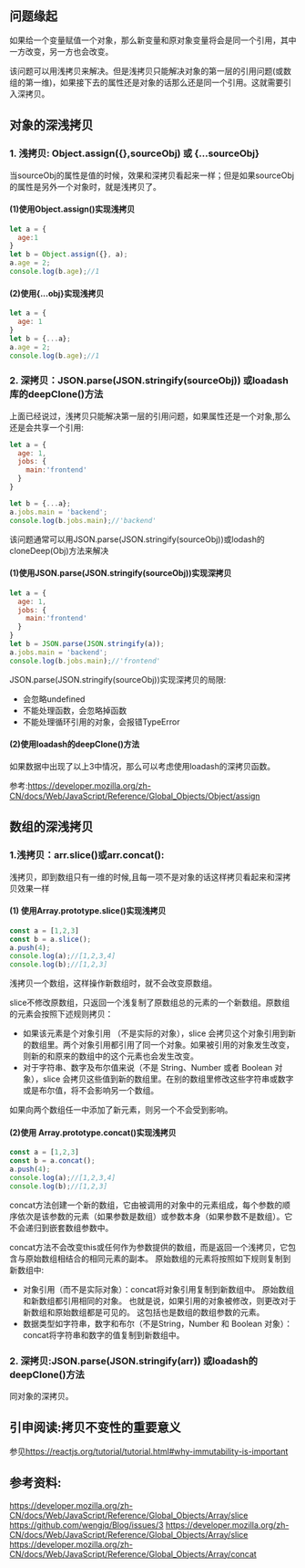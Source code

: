 
## 问题缘起

如果给一个变量赋值一个对象，那么新变量和原对象变量将会是同一个引用，其中一方改变，另一方也会改变。

该问题可以用浅拷贝来解决。但是浅拷贝只能解决对象的第一层的引用问题(或数组的第一维)，如果接下去的属性还是对象的话那么还是同一个引用。这就需要引入深拷贝。



## 对象的深浅拷贝
### 1. 浅拷贝: Object.assign({},sourceObj) 或 {...sourceObj}
当sourceObj的属性是值的时候，效果和深拷贝看起来一样；但是如果sourceObj的属性是另外一个对象时，就是浅拷贝了。

#### (1)使用Object.assign()实现浅拷贝

```js
let a = {
  age:1
}
let b = Object.assign({}, a);
a.age = 2;
console.log(b.age);//1
```

#### (2)使用{...obj}实现浅拷贝

```js
let a = {
  age: 1
}
let b = {...a};
a.age = 2;
console.log(b.age);//1
```

### 2. 深拷贝：JSON.parse(JSON.stringify(sourceObj)) 或loadash库的deepClone()方法
上面已经说过，浅拷贝只能解决第一层的引用问题，如果属性还是一个对象,那么还是会共享一个引用:

```js
let a = {
  age: 1,
  jobs: {
    main:'frontend'
  }
}

let b = {...a};
a.jobs.main = 'backend';
console.log(b.jobs.main);//'backend'

```

该问题通常可以用JSON.parse(JSON.stringify(sourceObj))或lodash的cloneDeep(Obj)方法来解决

#### (1)使用JSON.parse(JSON.stringify(sourceObj))实现深拷贝

```js
let a = {
  age: 1,
  jobs: {
    main:'frontend'
  }
}
let b = JSON.parse(JSON.stringify(a));
a.jobs.main = 'backend';
console.log(b.jobs.main);//'frontend'

```

JSON.parse(JSON.stringify(sourceObj))实现深拷贝的局限:
- 会忽略undefined
- 不能处理函数，会忽略掉函数
- 不能处理循环引用的对象，会报错TypeError

#### (2)使用loadash的deepClone()方法
如果数据中出现了以上3中情况，那么可以考虑使用loadash的深拷贝函数。

参考:<https://developer.mozilla.org/zh-CN/docs/Web/JavaScript/Reference/Global_Objects/Object/assign>


## 数组的深浅拷贝
### 1.浅拷贝：arr.slice()或arr.concat():
浅拷贝，即到数组只有一维的时候,且每一项不是对象的话这样拷贝看起来和深拷贝效果一样

#### (1) 使用Array.prototype.slice()实现浅拷贝
```js
const a = [1,2,3]
const b = a.slice();
a.push(4);
console.log(a);//[1,2,3,4]
console.log(b);//[1,2,3]
```
浅拷贝一个数组，这样操作新数组时，就不会改变原数组。

slice不修改原数组，只返回一个浅复制了原数组总的元素的一个新数组。原数组的元素会按照下述规则拷贝：
- 如果该元素是个对象引用 （不是实际的对象），slice 会拷贝这个对象引用到新的数组里。两个对象引用都引用了同一个对象。如果被引用的对象发生改变，则新的和原来的数组中的这个元素也会发生改变。
- 对于字符串、数字及布尔值来说（不是 String、Number 或者 Boolean 对象），slice 会拷贝这些值到新的数组里。在别的数组里修改这些字符串或数字或是布尔值，将不会影响另一个数组。

如果向两个数组任一中添加了新元素，则另一个不会受到影响。

#### (2)使用 Array.prototype.concat()实现浅拷贝
```js
const a = [1,2,3]
const b = a.concat();
a.push(4);
console.log(a);//[1,2,3,4]
console.log(b);//[1,2,3]
```

concat方法创建一个新的数组，它由被调用的对象中的元素组成，每个参数的顺序依次是该参数的元素（如果参数是数组）或参数本身（如果参数不是数组）。它不会递归到嵌套数组参数中。

concat方法不会改变this或任何作为参数提供的数组，而是返回一个浅拷贝，它包含与原始数组相结合的相同元素的副本。 原始数组的元素将按照如下规则复制到新数组中:

- 对象引用（而不是实际对象）：concat将对象引用复制到新数组中。 原始数组和新数组都引用相同的对象。 也就是说，如果引用的对象被修改，则更改对于新数组和原始数组都是可见的。 这包括也是数组的数组参数的元素。
- 数据类型如字符串，数字和布尔（不是String，Number 和 Boolean 对象）：concat将字符串和数字的值复制到新数组中。



### 2. 深拷贝:JSON.parse(JSON.stringify(arr)) 或loadash的deepClone()方法

同对象的深拷贝。

## 引申阅读:拷贝不变性的重要意义
参见<https://reactjs.org/tutorial/tutorial.html#why-immutability-is-important>

## 参考资料:
<https://developer.mozilla.org/zh-CN/docs/Web/JavaScript/Reference/Global_Objects/Array/slice>
<https://github.com/wengjq/Blog/issues/3>
<https://developer.mozilla.org/zh-CN/docs/Web/JavaScript/Reference/Global_Objects/Array/slice>
<https://developer.mozilla.org/zh-CN/docs/Web/JavaScript/Reference/Global_Objects/Array/concat>
